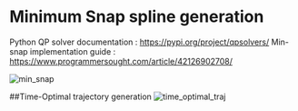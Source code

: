# Minimum Snap spline generation

Python QP solver documentation : https://pypi.org/project/qpsolvers/
Min-snap implementation guide : https://www.programmersought.com/article/42126902708/

![min_snap](https://user-images.githubusercontent.com/77912325/171432649-c79bc5a4-0744-44d1-a4a4-60a5188820f4.png)

##Time-Optimal trajectory generation
![time_optimal_traj](https://user-images.githubusercontent.com/77912325/171432682-91e1f564-2ce9-4694-9083-452aa7f802bf.png)


